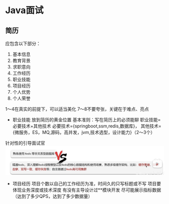 # Java面试

## 简历
应包含以下部分：
1. 基本信息
2. 教育背景
3. 求职意向
4. 工作经历
5. 职业技能
6. 项目经历
7. 个人优势
8. 个人荣誉

1～4在真实的前提下，可以适当美化
7～8不要夸张，关键在于难点、亮点

* 职业技能
放到简历的黄金位置
基本准则：写在简历上的必须能聊
职业技能=必要技术+其他技术 必要技术={springboot,ssm,redis,数据库}， 其他技术={微服务，ES，MQ,源码，高并发，jvm,技术选型，设计能力}（2～3个）

针对性的引导面试官
![图片](assets/IMG_38.png)

* 项目经历
项目个数以自己的工作经历为准，时间久的只写标题或不写
项目要体现业务深度或技术深度
有没有主导设计过**模块开发
尽可能展示指标数据（达到了多少QPS，达到了多少数据量）
